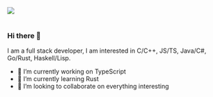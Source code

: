 <div style="overflow:hidden" class="qianfeiqianlan">

<a href="https://github.com/qianfeiqianlan/qianfeiqianlan" style="max-width:50%;" >
  <img align="center" src="https://github-readme-stats.vercel.app/api?username=qianfeiqianlan&count_private=true&theme=radical" style="max-width:50%;" />
</a>
<!-- <a href="https://github.com/qianfeiqianlan/qianfeiqianlan" style="max-width:50%;" >
  <img align="center" src="https://github-readme-stats.vercel.app/api/top-langs/?username=qianfeiqianlan&layout=compact&include_all_commits=true&theme=radical" style="max-width:50%;"/>
</a> -->
</div>

<br/>

### Hi there 👋

I am a full stack developer, I am interested in C/C++, JS/TS, Java/C#, Go/Rust, Haskell/Lisp.
- 🔭 I’m currently working on TypeScript
- 🌱 I’m currently learning Rust
- 👯 I’m looking to collaborate on everything interesting

<!--

[![Top Langs](https://github-readme-stats.vercel.app/api/top-langs/?username=qianfeiqianlan&layout=compact&include_all_commits=true)](https://github.com/qianfeiqianlan/qianfeiqianlan)

[![Anurag's github stats](https://github-readme-stats.vercel.app/api?username=qianfeiqianlan&count_private=true&theme=radical)](https://github.com/qianfeiqianlan/qianfeiqianlan)

**qianfeiqianlan/qianfeiqianlan** is a ✨ _special_ ✨ repository because its `README.md` (this file) appears on your GitHub profile.

Here are some ideas to get you started:

- 🔭 I’m currently working on ...
- 🌱 I’m currently learning ...
- 👯 I’m looking to collaborate on ...
- 🤔 I’m looking for help with ...
- 💬 Ask me about ...
- 📫 How to reach me: ...
- 😄 Pronouns: ...
- ⚡ Fun fact: ...
-->
